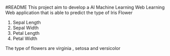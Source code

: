 #README
This project aim to develop a AI Machine Learning  Web Learning  Web application that is able to predict the type of Iris Flower


1. Sepal Length
2. Sepal Width
3. Petal Length
4. Petal Width

The type of flowers are virginia , setosa and versicolor
